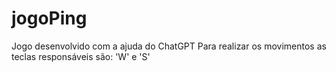 # jogoPing
Jogo desenvolvido com a ajuda do ChatGPT 
Para realizar os movimentos as teclas responsáveis são: 'W' e 'S'

